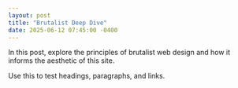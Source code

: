 ```yaml
---
layout: post
title: "Brutalist Deep Dive"
date: 2025-06-12 07:45:00 -0400
---
```

In this post, explore the principles of brutalist web design and how it informs the aesthetic of this site.

Use this to test headings, paragraphs, and links.
